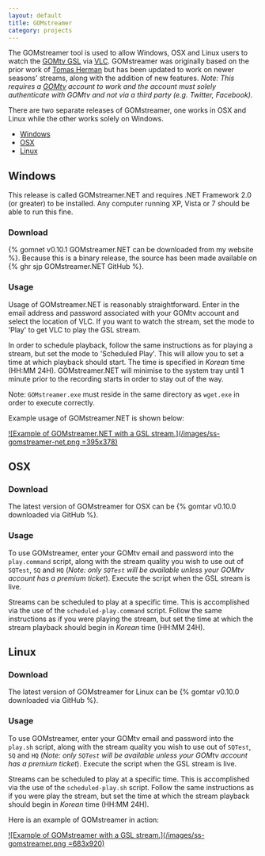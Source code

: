 ```yaml
---
layout: default
title: GOMstreamer
category: projects
---
```


The GOMstreamer tool is used to allow Windows, OSX and Linux users to watch the [GOMtv GSL](http://www.gomtv.net/) via [VLC](http://www.videolan.org/vlc/). GOMstreamer was originally based on the prior work of [Tomas Herman](https://github.com/tomasherman) but has been updated to work on newer seasons' streams, along with the addition of new features. *Note: This requires a [GOMtv](http://www.gomtv.net/) account to work and the account must solely authenticate with GOMtv and not via a third party (e.g. Twitter, Facebook).*

There are two separate releases of GOMstreamer, one works in OSX and Linux while the other works solely on Windows.

* <a href="#gom-windows">Windows</a>
* <a href="#gom-osx">OSX</a>
* <a href="#gom-linux">Linux</a>

<h2 id="gom-windows">Windows</h2>

This release is called GOMstreamer.NET and requires .NET Framework 2.0 (or greater) to be installed. Any computer running XP, Vista or 7 should be able to run this fine.

### Download

{% gomnet v0.10.1 GOMstreamer.NET can be downloaded from my website %}. Because this is a binary release, the source has been made available on {% ghr sjp GOMstreamer.NET GitHub %}.

### Usage

Usage of GOMstreamer.NET is reasonably straightforward. Enter in the email address and password associated with your GOMtv account and select the location of VLC. If you want to watch the stream, set the mode to 'Play' to get VLC to play the GSL stream.

In order to schedule playback, follow the same instructions as for playing a stream, but set the mode to 'Scheduled Play'. This will allow you to set a time at which playback should start. The time is specified in *Korean* time (HH:MM 24H). GOMstreamer.NET will minimise to the system tray until 1 minute prior to the recording starts in order to stay out of the way.

Note: `GOMstreamer.exe` must reside in the same directory as `wget.exe` in order to execute correctly.

Example usage of GOMstreamer.NET is shown below:

[![Example of GOMstreamer.NET with a GSL stream.](/images/ss-gomstreamer-net.png =395x378)](/images/ss-gomstreamer-net.png)

<h2 id="gom-osx">OSX</h2>

### Download

The latest version of GOMstreamer for OSX can be {% gomtar v0.10.0 downloaded via GitHub %}.

### Usage

To use GOMstreamer, enter your GOMtv email and password into the `play.command` script, along with the stream quality you wish to use out of `SQTest`, `SQ` and `HQ` (*Note: only `SQTest` will be available unless your GOMtv account has a premium ticket*). Execute the script when the GSL stream is live.

Streams can be scheduled to play at a specific time. This is accomplished via the use of the `scheduled-play.command` script. Follow the same instructions as if you were playing the stream, but set the time at which the stream playback should begin in *Korean* time (HH:MM 24H).

<h2 id="gom-linux">Linux</h2>

### Download

The latest version of GOMstreamer for Linux can be {% gomtar v0.10.0 downloaded via GitHub %}.

### Usage

To use GOMstreamer, enter your GOMtv email and password into the `play.sh` script, along with the stream quality you wish to use out of `SQTest`, `SQ` and `HQ` (*Note: only `SQTest` will be available unless your GOMtv account has a premium ticket*). Execute the script when the GSL stream is live.

Streams can be scheduled to play at a specific time. This is accomplished via the use of the `scheduled-play.sh` script. Follow the same instructions as if you were play the stream, but set the time at which the stream playback should begin in *Korean* time (HH:MM 24H).

Here is an example of GOMstreamer in action:

[![Example of GOMstreamer with a GSL stream.](/images/ss-gomstreamer.png =683x920)](/images/ss-gomstreamer.png)
